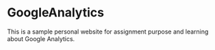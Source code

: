# GoogleAnalytics
This is a sample personal website for assignment purpose and learning about Google Analytics.
